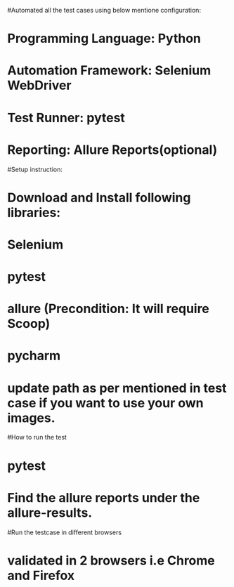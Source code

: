 #Automated all the test cases using below mentione configuration:
# Programming Language: Python
# Automation Framework: Selenium WebDriver
# Test Runner: pytest
# Reporting: Allure Reports(optional)

#Setup instruction:
# Download and Install following libraries:
# Selenium
# pytest
# allure (Precondition: It will require Scoop)
# pycharm

# update path as per mentioned in test case if you want to use your own images.

#How to run the test
# <path of your project> pytest <testcase classname>

# Find the allure reports under the allure-results.

#Run the testcase in different browsers
# validated in 2 browsers i.e Chrome and Firefox
